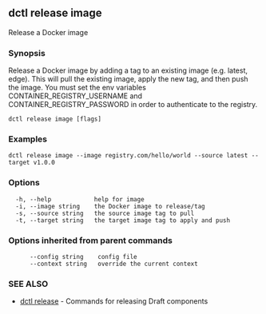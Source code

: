 ## dctl release image

Release a Docker image

### Synopsis

Release a Docker image by adding a tag to an existing image (e.g. latest, edge). This will pull the existing image,
apply the new tag, and then push the image. You must set the env variables CONTAINER_REGISTRY_USERNAME and CONTAINER_REGISTRY_PASSWORD
in order to authenticate to the registry.

```
dctl release image [flags]
```

### Examples

```
dctl release image --image registry.com/hello/world --source latest --target v1.0.0
```

### Options

```
  -h, --help            help for image
  -i, --image string    the Docker image to release/tag
  -s, --source string   the source image tag to pull
  -t, --target string   the target image tag to apply and push
```

### Options inherited from parent commands

```
      --config string    config file
      --context string   override the current context
```

### SEE ALSO

* [dctl release](dctl_release.md)	 - Commands for releasing Draft components

